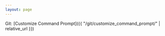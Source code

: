 ```yaml
---
layout: page
---
```


Git: [Customize Command Prompt]({{ "/git/customize_command_prompt/" | relative_url }})
